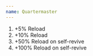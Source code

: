 ```yaml
---
name: Quartermaster
---
```


1. +5% Reload
2. +10% Reload
3. +50% Reload on self-revive
4. +100% Reload on self-revive

